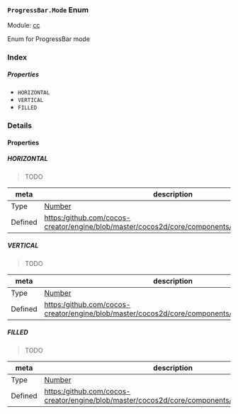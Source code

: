 ### `ProgressBar.Mode` Enum



Module: [cc](../modules/cc.md)




Enum for ProgressBar mode

### Index

##### Properties

  - `HORIZONTAL`
  - `VERTICAL`
  - `FILLED`

### Details

#### Properties


##### HORIZONTAL

> TODO

| meta | description |
|------|-------------|
| Type | <a href="https://developer.mozilla.org/en/JavaScript/Reference/Global_Objects/Number" class="crosslink external" target="_blank">Number</a> |
| Defined | [https:/github.com/cocos-creator/engine/blob/master/cocos2d/core/components/CCProgressBar.js:36](https:/github.com/cocos-creator/engine/blob/master/cocos2d/core/components/CCProgressBar.js#L36) |



##### VERTICAL

> TODO

| meta | description |
|------|-------------|
| Type | <a href="https://developer.mozilla.org/en/JavaScript/Reference/Global_Objects/Number" class="crosslink external" target="_blank">Number</a> |
| Defined | [https:/github.com/cocos-creator/engine/blob/master/cocos2d/core/components/CCProgressBar.js:43](https:/github.com/cocos-creator/engine/blob/master/cocos2d/core/components/CCProgressBar.js#L43) |



##### FILLED

> TODO

| meta | description |
|------|-------------|
| Type | <a href="https://developer.mozilla.org/en/JavaScript/Reference/Global_Objects/Number" class="crosslink external" target="_blank">Number</a> |
| Defined | [https:/github.com/cocos-creator/engine/blob/master/cocos2d/core/components/CCProgressBar.js:49](https:/github.com/cocos-creator/engine/blob/master/cocos2d/core/components/CCProgressBar.js#L49) |


